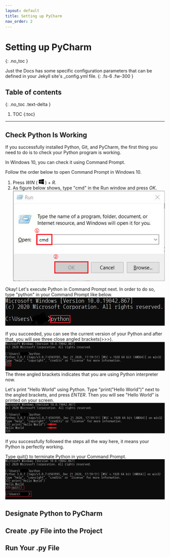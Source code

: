```yaml
---
layout: default
title: Setting up PyCharm
nav_order: 2
---
```


# Setting up PyCharm
{: .no_toc }


Just the Docs has some specific configuration parameters that can be defined in your Jekyll site's _config.yml file.
{: .fs-6 .fw-300 }

## Table of contents
{: .no_toc .text-delta }

1. TOC
{:toc}

---

## Check Python Is Working
If you successfully installed Python, Git, and PyCharm, the first thing you need to do is to check your Python program is working.

In Windows 10, you can check it using Command Prompt.

Follow the order below to open Command Prompt in Windows 10.
1. Press *WIN* ( ![windows-key](https://github.com/harryseo1992/Pycharm-For-Dummies/blob/gh-pages/assets/images/windows_logo.png?raw=true "windows key") ) + *R*.
2. As figure below shows, type "cmd" in the Run window and press *OK*.
![cmd-run](https://github.com/harryseo1992/Pycharm-For-Dummies/blob/gh-pages/assets/images/run_cmd.png?raw=true "Run cmd")

Okay! Let's execute Python in Command Prompt next.
In order to do so, type "python" in your Command Prompt like below.
![cmd-python-implementation](https://github.com/harryseo1992/Pycharm-For-Dummies/blob/gh-pages/assets/images/1.cmd_python_implementation.png?raw=true "Python implementation in cmd")

If you succeeded, you can see the current version of your Python and after that, you will see three close angled brackets(>>>).
![cmd-python-implementation2](https://github.com/harryseo1992/Pycharm-For-Dummies/blob/gh-pages/assets/images/2.cmd_python_implementation_2.png?raw=true "Python implementation in cmd")
The three angled brackets indicates that you are using Python interpreter now.

Let's print "Hello World" using Python.
Type "print("Hello World")" next to the angled brackets, and press *ENTER*.
Then you will see "Hello World" is printed on your screen.
![cmd-python-implementation2](https://github.com/harryseo1992/Pycharm-For-Dummies/blob/gh-pages/assets/images/3.cmd_hello_world.png?raw=true "Python implementation in cmd")

If you successfully followed the steps all the way here, it means your Python is perfectly working.

Type quit() to terminate Python in your Command Prompt.
![cmd-python-implementation2](https://github.com/harryseo1992/Pycharm-For-Dummies/blob/gh-pages/assets/images/4.cmd_quit().png?raw=true "Python implementation in cmd")

## Designate Python to PyCharm

## Create .py File into the Project

## Run Your .py File